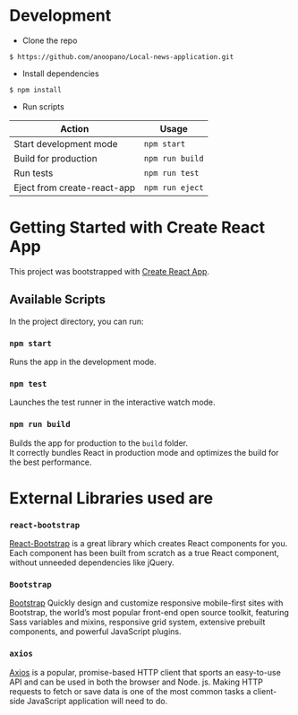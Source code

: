 # Development

* Clone the repo

`$ https://github.com/anoopano/Local-news-application.git`

* Install dependencies

`$ npm install`

* Run scripts

Action  | Usage
---------|-------
Start development mode |`npm start`
Build for production| `npm run build`
Run tests| `npm run test`
Eject from create-react-app| `npm run eject`



# Getting Started with Create React App

This project was bootstrapped with [Create React App](https://github.com/facebook/create-react-app).

## Available Scripts

In the project directory, you can run:

### `npm start`

Runs the app in the development mode.

### `npm test`

Launches the test runner in the interactive watch mode.

### `npm run build`

Builds the app for production to the `build` folder.\
It correctly bundles React in production mode and optimizes the build for the best performance.


# External Libraries used are

### `react-bootstrap`

[React-Bootstrap](https://react-bootstrap.github.io/) is a great library which creates React components for you. Each component has been built from scratch as a true React component, without unneeded dependencies like jQuery.

### `Bootstrap`

[Bootstrap](https://getbootstrap.com/) Quickly design and customize responsive mobile-first sites with Bootstrap, the world’s most popular front-end open source toolkit, featuring Sass variables and mixins, responsive grid system, extensive prebuilt components, and powerful JavaScript plugins.

### `axios`

[Axios](https://www.npmjs.com/package/axios) is a popular, promise-based HTTP client that sports an easy-to-use API and can be used in both the browser and Node. js. Making HTTP requests to fetch or save data is one of the most common tasks a client-side JavaScript application will need to do.
